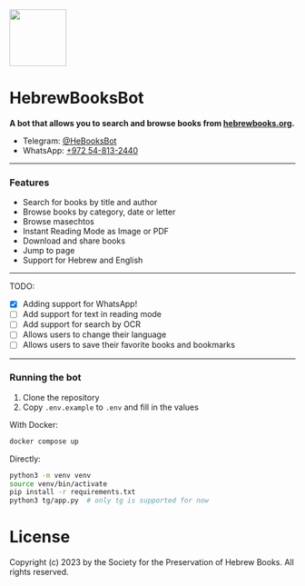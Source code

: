<img src="https://user-images.githubusercontent.com/42866208/254011871-e2cfe5e5-70c1-45b6-b375-b56a006c576f.png" width="100" height="100" alg/>

# HebrewBooksBot

**A bot that allows you to search and browse books from [hebrewbooks.org](https://hebrewbooks.org).**

- Telegram: [@HeBooksBot](https://t.me/HeBooksBot)
- WhatsApp: [+972 54-813-2440](https://wa.me/972548132440?text=!start)

---
### Features
- Search for books by title and author
- Browse books by category, date or letter
- Browse masechtos
- Instant Reading Mode as Image or PDF
- Download and share books
- Jump to page
- Support for Hebrew and English
---

TODO:
- [x] Adding support for WhatsApp!
- [ ] Add support for text in reading mode
- [ ] Add support for search by OCR
- [ ] Allows users to change their language
- [ ] Allows users to save their favorite books and bookmarks

---
### Running the bot
1. Clone the repository
2. Copy `.env.example` to `.env` and fill in the values

With Docker:
```bash
docker compose up
```
Directly:
```bash
python3 -m venv venv
source venv/bin/activate
pip install -r requirements.txt
python3 tg/app.py  # only tg is supported for now
```

# License
Copyright (c) 2023 by the Society for the Preservation of Hebrew Books. All rights reserved.
